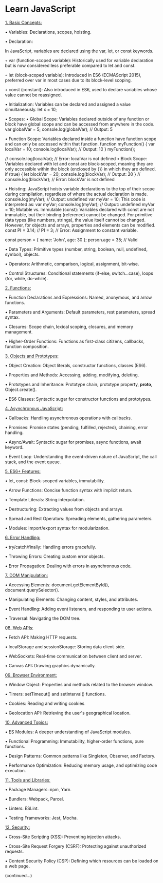 # Learn JavaScript                             

[1. Basic Concepts:](https://github.com/BillahDotDev/Learn-javaScript/blob/main/01.%20Basic%20Concepts.js)      
   
• Variables: Declarations, scopes, hoisting. 

  
  • Declaration: 

In JavaScript, variables are declared using the var, let, or const keywords.
  
  ◦ var (function-scoped variable): Historically used for variable declaration but is now 
    considered less preferable compared to let and const.
  
  ◦ let (block-scoped variable): Introduced in ES6 (ECMAScript 2015), preferred over var in most cases 
    due to its block-level scoping.
  
  ◦ const (constant): Also introduced in ES6, used to declare variables whose value cannot be reassigned.

• Initialization: Variables can be declared and assigned a value simultaneously.
  let x = 10;

• Scopes:
• Global Scope: Variables declared outside of any function or block have global scope and can be 
  accessed from anywhere in the code.
  var globalVar = 5;
  console.log(globalVar); // Output: 5

• Function Scope: Variables declared inside a function have function scope and can only be accessed within that function.
  function myFunction() {
     var localVar = 10;
     console.log(localVar); // Output: 10
  }
  myFunction();

// console.log(localVar); // Error: localVar is not defined
• Block Scope: Variables declared with let and const are block-scoped, meaning they are only accessible within 
the block (enclosed by {}) in which they are defined.
if (true) {
    let blockVar = 20;
    console.log(blockVar); // Output: 20
}
// console.log(blockVar); // Error: blockVar is not defined

• Hoisting:
JavaScript hoists variable declarations to the top of their scope during compilation, 
regardless of where the actual declaration is made.
 console.log(myVar); // Output: undefined
 var myVar = 10;
 This code is interpreted as:
 var myVar;
 console.log(myVar); // Output: undefined
 myVar = 10;
 Mutable vs. Immutable (const):
 Variables declared with const are not immutable, but their binding (reference) cannot be changed. 
For primitive data types (like numbers, strings), the value itself cannot be changed. However, 
for objects and arrays, properties and elements can be modified.
const PI = 3.14;
// PI = 3; // Error: Assignment to constant variable.

const person = {
    name: 'John',
    age: 30
};
person.age = 35; // Valid


• Data Types: Primitive types (number, string, boolean, null, undefined, symbol), objects.  

• Operators: Arithmetic, comparison, logical, assignment, bit-wise.  

• Control Structures: Conditional statements (if-else, switch...case), loops (for, while, do-while).     

   
[2. Functions:](https://github.com/BillahDotDev/Learn-javaScript/blob/main/02.%20Functions)

• Function Declarations and Expressions: Named, anonymous, and arrow functions.

• Parameters and Arguments: Default parameters, rest parameters, spread syntax.  

• Closures: Scope chain, lexical scoping, closures, and memory management.  

• Higher-Order Functions: Functions as first-class citizens, callbacks, function composition.    



[3. Objects and Prototypes:](https://github.com/BillahDotDev/Learn-javaScript/blob/main/03.%20Objects%20and%20Prototypes)

• Object Creation: Object literals, constructor functions, classes (ES6).

• Properties and Methods: Accessing, adding, modifying, deleting.

• Prototypes and Inheritance: Prototype chain, prototype property, __proto__, Object.create().

• ES6 Classes: Syntactic sugar for constructor functions and prototypes.


[4. Asynchronous JavaScript:](https://github.com/BillahDotDev/Learn-javaScript/blob/main/04.%20Asynchronous%20JavaScript)
   
• Callbacks: Handling asynchronous operations with callbacks.

• Promises: Promise states (pending, fulfilled, rejected), chaining, error handling.  

• Async/Await: Syntactic sugar for promises, async functions, await keyword.

• Event Loop: Understanding the event-driven nature of JavaScript, the call stack, and the event queue.    

[5. ES6+ Features:](https://github.com/BillahDotDev/Learn-javaScript/blob/main/05.%20ES6%2B%20Features)

• let, const: Block-scoped variables, immutability.

• Arrow Functions: Concise function syntax with implicit return.

• Template Literals: String interpolation.

• Destructuring: Extracting values from objects and arrays.

• Spread and Rest Operators: Spreading elements, gathering parameters.  

• Modules: Import/export syntax for modularization.

[6. Error Handling:](https://github.com/BillahDotDev/Learn-javaScript/blob/main/06.%20Error%20Handling)    

• try/catch/finally: Handling errors gracefully.

• Throwing Errors: Creating custom error objects.

• Error Propagation: Dealing with errors in asynchronous code.


[7. DOM Manipulation:](https://github.com/BillahDotDev/Learn-javaScript/blob/main/07.%20DOM%20Manipulation)

• Accessing Elements: document.getElementById(), document.querySelector().

• Manipulating Elements: Changing content, styles, and attributes.

• Event Handling: Adding event listeners, and responding to user actions.  

• Traversal: Navigating the DOM tree.

[08. Web APIs:](https://github.com/BillahDotDev/Learn-javaScript/blob/main/08.%20Web%20APIs)

• Fetch API: Making HTTP requests.

• localStorage and sessionStorage: Storing data client-side.

• WebSockets: Real-time communication between client and server.

• Canvas API: Drawing graphics dynamically.

[09. Browser Environment:](https://github.com/BillahDotDev/Learn-javaScript/blob/main/09.%20Browser%20Environment)

• Window Object: Properties and methods related to the browser window.

• Timers: setTimeout() and setInterval() functions.

• Cookies: Reading and writing cookies.

• Geolocation API: Retrieving the user's geographical location.

[10. Advanced Topics:](https://github.com/BillahDotDev/Learn-javaScript/blob/main/10.%20Advanced%20Topics)

• ES Modules: A deeper understanding of JavaScript modules.

• Functional Programming: Immutability, higher-order functions, pure functions.

• Design Patterns: Common patterns like Singleton, Observer, and Factory. 

• Performance Optimization: Reducing memory usage, and optimizing code execution.

[11. Tools and Libraries:](https://github.com/BillahDotDev/Learn-javaScript/blob/main/11.%20Tools%20and%20Librarys)

• Package Managers: npm, Yarn.

• Bundlers: Webpack, Parcel.

• Linters: ESLint.

• Testing Frameworks: Jest, Mocha.

[12. Security:](https://github.com/BillahDotDev/Learn-javaScript/blob/main/12.%20Security)

• Cross-Site Scripting (XSS): Preventing injection attacks.

• Cross-Site Request Forgery (CSRF): Protecting against unauthorized requests.

• Content Security Policy (CSP): Defining which resources can be loaded on a web page.  

(continued...)    









